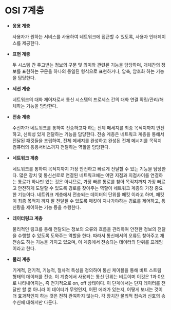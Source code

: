 # OSI 7계층

- **응용 계층**

  사용자가 원하는 서비스를 사용하여 네트워크에 접근할 수 있도록, 사용자 인터페이스를 제공한다.

- **표현 계층**

  두 시스템 간 주고받는 정보의 구문 및 의미와 관련된 기능을 담당하며, 개체간의 정보를 표현하는 구문을 하나의 통일된 형식으로 표현하거나, 압축, 암호화 하는 기능을 담당한다.

- **세션 계층**

  네트워크의 대화 제어자로서 통신 시스템의 프로세스 간의 대화 연결 확립/관리/해체하는 기능을 담당한다.

- **전송 계층**

  수신자가 네트워크를 통하여 전송하고자 하는 전체 메세지를 최종 목적지까지 안전하고, 신뢰성 있게 전달하는 기능을 담당한다. 전송 계층은 네트워크 계층을 통해서 전달된 패킷들을 조립하여, 전체 메세지를 완성하고 완성된 전체 메시지를 목적지 컴퓨터의 응용서비스까지 전달하는 역할을 담당한다.

- **네트워크 계층**

  네트워크를 통하여 목적지까지 가장 안전하고 빠르게 전달할 수 있는 기능을 담당한다. 많은 장치 및 통신선로로 연결된 네트워크에는 어떤 지점과 지점사이를 연결하는 통로가 하나만 있는 것은 아니므로, 가장 빠른 통로를 찾아 목적지까지 가장 빠르고 안전하게 도달할 수 있도록 경로를 찾아주는 역할이 네트워크 계층의 가장 중요한 기능이다. 네트워크 계층에서 전송되는 데이터의 단위를 패킷 이라고 하며, 패킷이 최종 목적지 까지 잘 전달될 수 있도록 패킷이 지나가야하는 경로를 제어하고, 통신량을 제어하는 기능 등을 수행한다.

- **데이터링크 계층**

  물리적인 링크를 통해 전달되는 정보의 오류와 흐름을 관리하여 안전한 정보의 전달을 수행할 수 있도록 도와주는 역할을 한다. 따라서 통신에서의 오류도 찾아주고 재전송도 하는 기능을 가지고 있으며, 이 계층에서 전송되는 데이터의 단위를 프레임 이라고 한다.

- **물리 계층**

  기계적, 전기적, 기능적, 절차적 특성을 정의하여 통신 케이블을 통해 비트 스트림 형태의 데이터를 전송.
  이 계층에서 사용되는 통신 단위는 비트이며 이것은 1과 0으로 나타내어지는, 즉 전기적으로 on, off 상태이다.
  이 단계에서는 단지 데이터를 전달만 할 뿐 아니라 이 데이터가 무엇인지, 어떤 에러가 있는지, 어떻게 보내는 것이 더 효과적인지 하는 것은 전혀 관여하지 않는다. 각 장치간 물리적 접속과 신호의 송 수신에 대해서만 다룬다.
